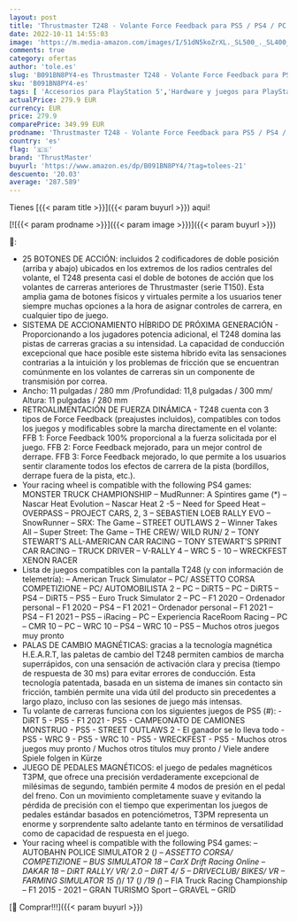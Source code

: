 ```yaml
---
layout: post
title: 'Thrustmaster T248 - Volante Force Feedback para PS5 / PS4 / PC'
date: 2022-10-11 14:55:03
image: 'https://m.media-amazon.com/images/I/51dN5koZrXL._SL500_._SL400_.jpg'
comments: true
category: ofertas
author: 'tole.es'
slug: 'B091BN8PY4-es Thrustmaster T248 - Volante Force Feedback para PS5 / PS4...'
sku: 'B091BN8PY4-es'
tags: [ 'Accesorios para PlayStation 5','Hardware y juegos para PlayStation 5','Mandos y controles para PlayStation 5','Videojuegos','ps4','ps5','thrustmaster','🇪🇸', ]
actualPrice: 279.9 EUR
currency: EUR
price: 279.9
comparePrice: 349.99 EUR
prodname: 'Thrustmaster T248 - Volante Force Feedback para PS5 / PS4 / PC'
country: 'es'
flag: '🇪🇸'
brand: 'ThrustMaster'
buyurl: 'https://www.amazon.es/dp/B091BN8PY4/?tag=tolees-21'
descuento: '20.03'
average: '287.589'
---
```


Tienes [{{< param title >}}]({{< param buyurl >}}) aqui!

[![{{< param prodname >}}]({{< param image >}})]({{< param buyurl >}})

🔎:

- 25 BOTONES DE ACCIÓN: incluidos 2 codificadores de doble posición (arriba y abajo) ubicados en los extremos de los radios centrales del volante, el T248 presenta casi el doble de botones de acción que los volantes de carreras anteriores de Thrustmaster (serie T150). Esta amplia gama de botones físicos y virtuales permite a los usuarios tener siempre muchas opciones a la hora de asignar controles de carrera, en cualquier tipo de juego.
- SISTEMA DE ACCIONAMIENTO HÍBRIDO DE PRÓXIMA GENERACIÓN - Proporcionando a los jugadores potencia adicional, el T248 domina las pistas de carreras gracias a su intensidad. La capacidad de conducción excepcional que hace posible este sistema híbrido evita las sensaciones contrarias a la intuición y los problemas de fricción que se encuentran comúnmente en los volantes de carreras sin un componente de transmisión por correa.
- Ancho: 11 pulgadas / 280 mm /Profundidad: 11,8 pulgadas / 300 mm/ Altura: 11 pulgadas / 280 mm
- RETROALIMENTACIÓN DE FUERZA DINÁMICA - T248 cuenta con 3 tipos de Force Feedback (preajustes incluidos), compatibles con todos los juegos y modificables sobre la marcha directamente en el volante: FFB 1: Force Feedback 100% proporcional a la fuerza solicitada por el juego. FFB 2: Force Feedback mejorado, para un mejor control de derrape. FFB 3: Force Feedback mejorado, lo que permite a los usuarios sentir claramente todos los efectos de carrera de la pista (bordillos, derrape fuera de la pista, etc.).
- Your racing wheel is compatible with the following PS4 games: MONSTER TRUCK CHAMPIONSHIP – MudRunner: A Spintires game (*) – Nascar Heat Evolution – Nascar Heat 2 -5 – Need for Speed Heat – OVERPASS – PROJECT CARS, 2, 3 – SEBASTIEN LOEB RALLY EVO – SnowRunner – SRX: The Game – STREET OUTLAWS 2 – Winner Takes All – Super Street: The Game – THE CREW/ WILD RUN/ 2 – TONY STEWART’S ALL-AMERICAN CAR RACING – TONY STEWART’S SPRINT CAR RACING – TRUCK DRIVER – V-RALLY 4 – WRC 5 - 10 – WRECKFEST XENON RACER
- Lista de juegos compatibles con la pantalla T248 (y con información de telemetría): – American Truck Simulator – PC/ ASSETTO CORSA COMPETIZIONE – PC/ AUTOMOBILISTA 2 – PC – DiRT5 – PC – DiRT5 – PS4 – DiRT5 – PS5 – Euro Truck Simulator 2 – PC – F1 2020 – Ordenador personal – F1 2020 – PS4 – F1 2021 – Ordenador personal – F1 2021 – PS4 – F1 2021 – PS5 – iRacing – PC – Experiencia RaceRoom Racing – PC – CMR 10 – PC – WRC 10 – PS4 – WRC 10 – PS5 – Muchos otros juegos muy pronto
- PALAS DE CAMBIO MAGNÉTICAS: gracias a la tecnología magnética H.E.A.R.T, las paletas de cambio del T248 permiten cambios de marcha superrápidos, con una sensación de activación clara y precisa (tiempo de respuesta de 30 ms) para evitar errores de conducción. Esta tecnología patentada, basada en un sistema de imanes sin contacto sin fricción, también permite una vida útil del producto sin precedentes a largo plazo, incluso con las sesiones de juego más intensas.
- Tu volante de carreras funciona con los siguientes juegos de PS5 (#): - DiRT 5 - PS5 - F1 2021 - PS5 - CAMPEONATO DE CAMIONES MONSTRUO - PS5 - STREET OUTLAWS 2 - El ganador se lo lleva todo - PS5 - WRC 9 - PS5 - WRC 10 - PS5 - WRECKFEST - PS5 - Muchos otros juegos muy pronto / Muchos otros títulos muy pronto / Viele andere Spiele folgen in Kürze
- JUEGO DE PEDALES MAGNÉTICOS: el juego de pedales magnéticos T3PM, que ofrece una precisión verdaderamente excepcional de milésimas de segundo, también permite 4 modos de presión en el pedal del freno. Con un movimiento completamente suave y evitando la pérdida de precisión con el tiempo que experimentan los juegos de pedales estándar basados en potenciómetros, T3PM representa un enorme y sorprendente salto adelante tanto en términos de versatilidad como de capacidad de respuesta en el juego.
- Your racing wheel is compatible with the following PS4 games: – AUTOBAHN POLICE SIMULATOR 2 (*) – ASSETTO CORSA/ COMPETIZIONE – BUS SIMULATOR 18 – CarX Drift Racing Online – DAKAR 18 – DiRT RALLY/ VR/ 2.0 – DiRT 4/ 5 – DRIVECLUB/ BIKES/ VR – FARMING SIMULATOR 15 (*)/ 17 (*) /19 (*) – FIA Truck Racing Championship – F1 2015 - 2021 – GRAN TURISMO Sport – GRAVEL – GRID

[🛒 Comprar!!!]({{< param buyurl >}})
